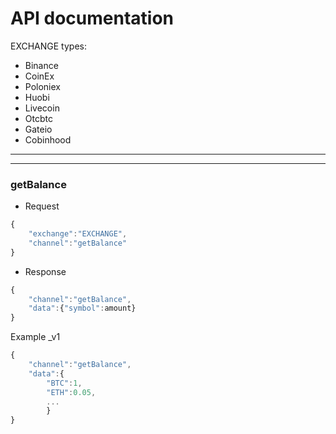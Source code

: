 <!--Heading-->
# **API documentation**

EXCHANGE types:
<!--UL-->
* Binance
* CoinEx
* Poloniex
* Huobi
* Livecoin
* Otcbtc
* Gateio
* Cobinhood

---
---
### **getBalance**
* Request
<!--Code Block-->
```JavaScript
{
    "exchange":"EXCHANGE",
    "channel":"getBalance"
}
```
* Response
<!--Code Block-->
```JavaScript
{
    "channel":"getBalance",
    "data":{"symbol":amount}
}
```
Example _v1
```JavaScript
{
    "channel":"getBalance",
    "data":{
        "BTC":1,
        "ETH":0.05,
        ...
        }
}
